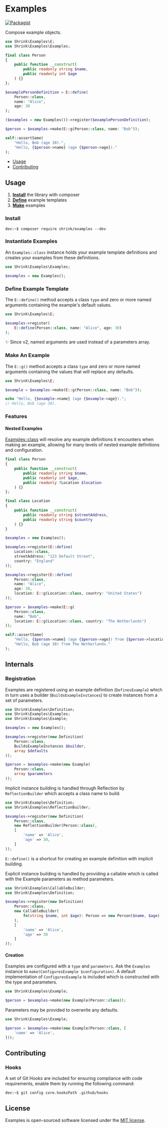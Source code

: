 # Examples

[![Packagist](https://img.shields.io/packagist/v/shrink/examples.svg)][packagist]

Compose example objects.

```php
use Shrink\Examples\E;
use Shrink\Examples\Examples;

final class Person
{
    public function __construct(
        public readonly string $name,
        public readonly int $age
    ) {}
};

$examplePersonDefinition = E::define(
    Person::class,
    name: "Alice",
    age: 30
);

($examples = new Examples())->register($examplePersonDefinition);

$person = $examples->make(E::g(Person::class, name: "Bob"));

self::assertSame(
    "Hello, Bob (age 30).",
    "Hello, {$person->name} (age {$person->age})."
);
```

- [Usage](#usage)
- [Contributing](#contributing)

## Usage

1. [**Install**](#install) the library with composer
2. [**Define**](#define-example-template) example templates
3. [**Make**](#make-an-example) examples

### Install

```console
dev:~$ composer require shrink/examples --dev
```

### Instantiate Examples

An `Examples::class` instance holds your example template definitions and
creates your examples from these definitions.

```php
use Shrink\Examples\Examples;

$examples = new Examples();
```

### Define Example Template

The `E::define()` method accepts a class `type` and zero or more named
arguments containing the example's default values.

```php
use Shrink\Examples\E;

$examples->register(
    E::define(Person::class, name: "Alice", age: 30)
);
```

:sparkles: Since v2, named arguments are used instead of a parameters array.

### Make An Example

The `E::g()` method accepts a class `type` and zero or more named arguments
containing the values that will replace any defaults.

```php
use Shrink\Examples\E;

$example = $examples->make(E::g(Person::class, name: "Bob"));

echo "Hello, {$example->name} (age {$example->age}).";
// Hello, Bob (age 30).
```

### Features

#### Nested Examples

[Examples::class] will resolve any example definitions it encounters when making
an example, allowing for many levels of nested example definitions and
configuration.

```php
final class Person
{
    public function __construct(
        public readonly string $name,
        public readonly int $age,
        public readonly ?Location $location
    ) {}
};

final class Location
{
    public function __construct(
        public readonly string $streetAddress,
        public readonly string $country
    ) {}
}

$examples = new Examples();

$examples->register(E::define(
    Location::class,
    streetAddress: "123 Default Street",
    country: "England"
));

$examples->register(E::define(
    Person::class,
    name: "Alice",
    age: 30,
    location: E::g(Location::class, country: "United States")
));

$person = $examples->make(E::g(
    Person::class,
    name: "Bob",
    location: E::g(Location::class, country: "The Netherlands")
));

self::assertSame(
    "Hello, {$person->name} (age {$person->age}) from {$person->location->country}.",
    "Hello, Bob (age 30) from The Netherlands."
);
```

## Internals

### Registration

Examples are registered using an example definition (`DefinesExample`) which in
turn uses a builder (`BuildsExampleInstances`) to create instances from a set
of parameters.

```php
use Shrink\Examples\Definition;
use Shrink\Examples\Examples;
use Shrink\Examples\Example;

$examples = new Examples();

$examples->register(new Definition(
    Person::class,
    BuildsExampleInstances $builder,
    array $defaults
));

$person = $examples->make(new Example(
    Person::class,
    array $parameters
));
```

Implicit instance building is handled through Reflection by `ReflectionBuilder`
which accepts a class name to build.

```php
use Shrink\Examples\Definition;
use Shrink\Examples\ReflectionBuilder;

$examples->register(new Definition(
    Person::class,
    new ReflectionBuilder(Person::class),
    [
        'name' => 'Alice',
        'age' => 30,
    ]
));
```

`E::define()` is a shortcut for creating an example definition with implicit
building.

Explicit instance building is handled by providing a callable which is called
with the Example parameters as method parameters.

```php
use Shrink\Examples\CallableBuilder;
use Shrink\Examples\Definition;

$examples->register(new Definition(
    Person::class,
    new CallableBuilder(
        fn(string $name, int $age): Person => new Person($name, $age)
    ),
    [
        'name' => 'Alice',
        'age' => 30
    ]
));
```

#### Creation

Examples are configured with a `type` and `parameters`. Ask the `Examples`
instance to `make(ConfiguresExample $configuration)`. A default implementation
of `ConfiguresExample` is included which is constructed with the type and
parameters.

```php
use Shrink\Examples\Example;

$person = $examples->make(new Example(Person::class));
```

Parameters may be provided to overwrite any defaults.

```php
use Shrink\Examples\Example;

$person = $examples->make(new Example(Person::class, [
    'name' => 'Alice',
]));
```

## Contributing

### Hooks

A set of Git Hooks are included for ensuring compliance with code requirements,
enable them by running the following command:

```console
dev:~$ git config core.hooksPath .github/hooks
```

## License

Examples is open-sourced software licensed under the [MIT license][mit-license].

[mit-license]: https://choosealicense.com/licenses/mit/
[packagist]: https://packagist.org/packages/shrink/examples
[examples/v1]: https://github.com/shrink/examples/releases/tag/v1
[examples::class]: src/Examples/Examples.php
